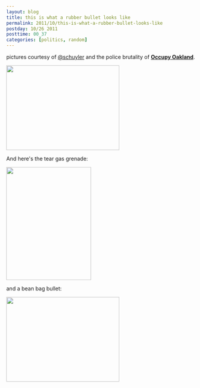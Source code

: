 ```yaml
---
layout: blog
title: this is what a rubber bullet looks like
permalink: 2011/10/this-is-what-a-rubber-bullet-looks-like
postday: 10/26 2011
posttime: 00_37
categories: [politics, random]
---
```


pictures courtesy of <a href="http://twitpic.com/photos/schuyler">@schuyler</a> and the police brutality of <strong><a href="http://www.youtube.com/results?search_query=occupy+oakland+tear&aq=f" target="_blank">Occupy Oakland</a></strong>.


<a href="http://blog.kristeraxel.com/wp-content/uploads/2011/10/rubber-bullet.jpg"><img src="http://blog.kristeraxel.com/wp-content/uploads/2011/10/rubber-bullet-300x225.jpg" alt="" title="rubber-bullet" width="300" height="225" class="aligncenter size-medium wp-image-1396" /></a>


And here's the tear gas grenade:

<a href="http://blog.kristeraxel.com/wp-content/uploads/2011/10/cs-grenade.jpg"><img src="http://blog.kristeraxel.com/wp-content/uploads/2011/10/cs-grenade-225x300.jpg" alt="" title="cs-grenade" width="225" height="300" class="aligncenter size-medium wp-image-1398" /></a>

and a bean bag bullet:

<a href="http://blog.kristeraxel.com/wp-content/uploads/2011/10/beanbag.jpg"><img src="http://blog.kristeraxel.com/wp-content/uploads/2011/10/beanbag-300x225.jpg" alt="" title="beanbag" width="300" height="225" class="aligncenter size-medium wp-image-1401" /></a>
